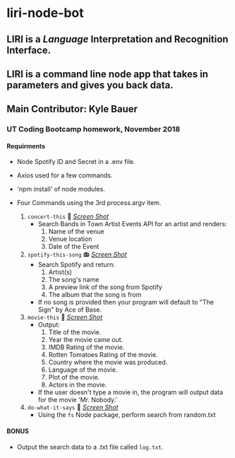 # liri-node-bot
## LIRI is a _Language_ Interpretation and Recognition Interface. 
## LIRI is a command line node app that takes in parameters and gives you back data.

## Main Contributor: Kyle Bauer 

### UT Coding Bootcamp homework, November 2018
#### Requirments
* Node Spotify ID and Secret in a .env file.

* Axios used for a few commands.

* 'npm install' of node modules.

* Four Commands using the 3rd process.argv item.
  1. `concert-this` :musical_note: [_Screen Shot_](/images/concert-this.png)
     - Search Bands in Town Artist Events API for an artist and renders:
       1. Name of the venue
       2. Venue location
       3. Date of the Event
  2. `spotify-this-song` :radio: [_Screen Shot_](/images/spotify-this-song.png)
     - Search Spotify and return:
       1. Artist(s)
       2. The song's name
       3. A preview link of the song from Spotify
       4. The album that the song is from
     - If no song is provided then your program will default to "The Sign" by Ace of Base.
  3. `movie-this` :movie_camera: [_Screen Shot_](/images/movie-this.png)
     - Output:
       1. Title of the movie.
       2. Year the movie came out.
       3. IMDB Rating of the movie.
       4. Rotten Tomatoes Rating of the movie.
       5. Country where the movie was produced.
       6. Language of the movie.
       7. Plot of the movie.
       8. Actors in the movie.
     - If the user doesn't type a movie in, the program will output data for the movie 'Mr. Nobody.'
  4. `do-what-it-says` :speech_balloon: [_Screen Shot_](/images/do-what-it-says.png)
     - Using the `fs` Node package, perform search from random.txt


#### BONUS
* Output the search data to a .txt file called `log.txt`.